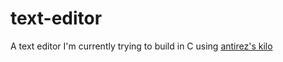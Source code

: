 # text-editor

A text editor I'm currently trying to build in C using [antirez's kilo](https://viewsourcecode.org/snaptoken/kilo/index.html)
